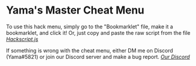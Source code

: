# Yama's Master Cheat Menu
To use this hack menu, simply go to the "Bookmarklet" file, make it a bookmarklet, and click it! Or, just copy and paste the raw script from the file 
*[Hackscript.js](https://github.com/Prodigy-Hacking/ProdigyMathGameHacking/blob/master/yamasMasterCheatMenu/Hackscript.js)*

If something is wrong with the cheat menu, either DM me on Discord (Yama#5821) or join our Discord server and make a bug report.
*[Our Discord](https://discord.com/channels/683793361123016755/715843114878894170)*
